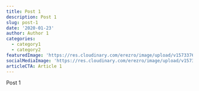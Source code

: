 ```yaml
---
title: Post 1
description: Post 1
slug: post-1
date: '2020-01-23'
author: Author 1
categories:
  - category1
  - category2
featuredImage: 'https://res.cloudinary.com/erezro/image/upload/v1573376616/sample.jpg'
socialMediaImage: 'https://res.cloudinary.com/erezro/image/upload/v1573376616/sample.jpg'
articleCTA: Article 1
---
```

Post 1
